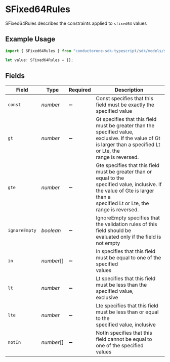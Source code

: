 # SFixed64Rules

SFixed64Rules describes the constraints applied to `sfixed64` values

## Example Usage

```typescript
import { SFixed64Rules } from "conductorone-sdk-typescript/sdk/models/shared";

let value: SFixed64Rules = {};
```

## Fields

| Field                                                                                                                                                                             | Type                                                                                                                                                                              | Required                                                                                                                                                                          | Description                                                                                                                                                                       |
| --------------------------------------------------------------------------------------------------------------------------------------------------------------------------------- | --------------------------------------------------------------------------------------------------------------------------------------------------------------------------------- | --------------------------------------------------------------------------------------------------------------------------------------------------------------------------------- | --------------------------------------------------------------------------------------------------------------------------------------------------------------------------------- |
| `const`                                                                                                                                                                           | *number*                                                                                                                                                                          | :heavy_minus_sign:                                                                                                                                                                | Const specifies that this field must be exactly the specified value                                                                                                               |
| `gt`                                                                                                                                                                              | *number*                                                                                                                                                                          | :heavy_minus_sign:                                                                                                                                                                | Gt specifies that this field must be greater than the specified value,<br/> exclusive. If the value of Gt is larger than a specified Lt or Lte, the<br/> range is reversed.       |
| `gte`                                                                                                                                                                             | *number*                                                                                                                                                                          | :heavy_minus_sign:                                                                                                                                                                | Gte specifies that this field must be greater than or equal to the<br/> specified value, inclusive. If the value of Gte is larger than a<br/> specified Lt or Lte, the range is reversed. |
| `ignoreEmpty`                                                                                                                                                                     | *boolean*                                                                                                                                                                         | :heavy_minus_sign:                                                                                                                                                                | IgnoreEmpty specifies that the validation rules of this field should be<br/> evaluated only if the field is not empty                                                             |
| `in`                                                                                                                                                                              | *number*[]                                                                                                                                                                        | :heavy_minus_sign:                                                                                                                                                                | In specifies that this field must be equal to one of the specified<br/> values                                                                                                    |
| `lt`                                                                                                                                                                              | *number*                                                                                                                                                                          | :heavy_minus_sign:                                                                                                                                                                | Lt specifies that this field must be less than the specified value,<br/> exclusive                                                                                                |
| `lte`                                                                                                                                                                             | *number*                                                                                                                                                                          | :heavy_minus_sign:                                                                                                                                                                | Lte specifies that this field must be less than or equal to the<br/> specified value, inclusive                                                                                   |
| `notIn`                                                                                                                                                                           | *number*[]                                                                                                                                                                        | :heavy_minus_sign:                                                                                                                                                                | NotIn specifies that this field cannot be equal to one of the specified<br/> values                                                                                               |